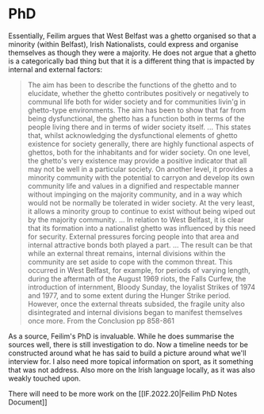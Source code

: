 # PhD

Essentially, Feilim argues that West Belfast was a ghetto organised so that a minority (within Belfast), Irish Nationalists, could express and organise themselves as though they were a majority. He does not argue that a ghetto is a categorically bad thing but that it is a different thing that is impacted by internal and external factors:

>The aim has been to describe the functions of the ghetto and to elucidate, whether the ghetto contributes positively or negatively to communal life both for wider society and for communities livin'g in ghetto-type environments. The aim has been to show that far from being dysfunctional, the ghetto has a function both in terms of the people living there and in terms of wider society itself.
>...
>This states that, whilst acknowledging the dysfunctional elements of ghetto existence for society generally, there are highly functional aspects of ghettos, both for the inhabitants and for wider society. On one level, the ghetto's very existence may provide a positive indicator that all may not be well in a particular society. On another level, it provides a minority community with the potential to carryon and develop its own community life and values in a dignified and respectable manner without impinging on the majority community, and in a way which would not be normally be tolerated in wider society. At the very least, it allows a minority group to continue to exist without being wiped out by the majority community.
>...
>In relation to West Belfast, it is clear that its formation into a nationalist ghetto was influenced by this need for security. External pressures forcing people into that area and internal attractive bonds both played a part.
>...
>The result can be that while an external threat remains, internal divisions within the community are set aside to cope with the common threat. This occurred in West Belfast, for example, for periods of varying length, during the aftermath of the August 1969 riots, the Falls Curfew, the introduction of internment, Bloody Sunday, the loyalist Strikes of 1974 and 1977, and to some extent during the Hunger Strike period. However, once the external threats subsided, the fragile unity also disintegrated and internal divisions began to manifest themselves once more.
>From the Conclusion pp 858-861

As a source, Feilim's PhD is invaluable. While he does summarise the sources well, there is still investigation to do. Now a timeline needs tor be constructed around what he has said to build a picture around what we'll interview for. I also need more topical information on sport, as it something that was not address. Also more on the Irish language locally, as it was also weakly touched upon.

There will need to be more work on the [[IF.2022.20|Feilim PhD Notes Document]]


